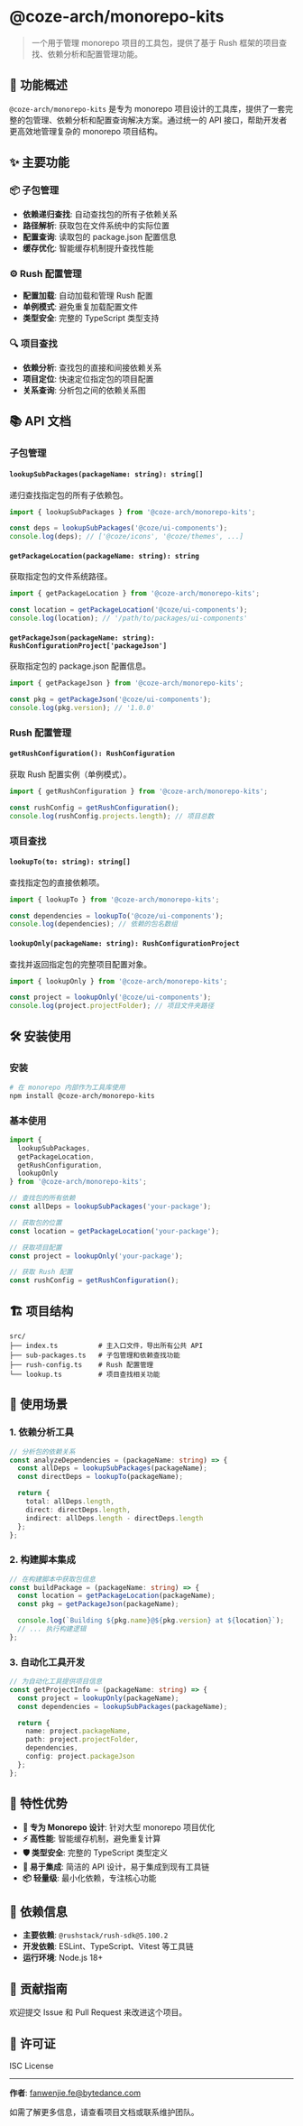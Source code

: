 # @coze-arch/monorepo-kits

> 一个用于管理 monorepo 项目的工具包，提供了基于 Rush 框架的项目查找、依赖分析和配置管理功能。

## 🚀 功能概述

`@coze-arch/monorepo-kits` 是专为 monorepo 项目设计的工具库，提供了一套完整的包管理、依赖分析和配置查询解决方案。通过统一的 API 接口，帮助开发者更高效地管理复杂的 monorepo 项目结构。

## ✨ 主要功能

### 📦 子包管理
- **依赖递归查找**: 自动查找包的所有子依赖关系
- **路径解析**: 获取包在文件系统中的实际位置
- **配置查询**: 读取包的 package.json 配置信息
- **缓存优化**: 智能缓存机制提升查找性能

### ⚙️ Rush 配置管理
- **配置加载**: 自动加载和管理 Rush 配置
- **单例模式**: 避免重复加载配置文件
- **类型安全**: 完整的 TypeScript 类型支持

### 🔍 项目查找
- **依赖分析**: 查找包的直接和间接依赖关系
- **项目定位**: 快速定位指定包的项目配置
- **关系查询**: 分析包之间的依赖关系图

## 📚 API 文档

### 子包管理

#### `lookupSubPackages(packageName: string): string[]`
递归查找指定包的所有子依赖包。

```typescript
import { lookupSubPackages } from '@coze-arch/monorepo-kits';

const deps = lookupSubPackages('@coze/ui-components');
console.log(deps); // ['@coze/icons', '@coze/themes', ...]
```

#### `getPackageLocation(packageName: string): string`
获取指定包的文件系统路径。

```typescript
import { getPackageLocation } from '@coze-arch/monorepo-kits';

const location = getPackageLocation('@coze/ui-components');
console.log(location); // '/path/to/packages/ui-components'
```

#### `getPackageJson(packageName: string): RushConfigurationProject['packageJson']`
获取指定包的 package.json 配置信息。

```typescript
import { getPackageJson } from '@coze-arch/monorepo-kits';

const pkg = getPackageJson('@coze/ui-components');
console.log(pkg.version); // '1.0.0'
```

### Rush 配置管理

#### `getRushConfiguration(): RushConfiguration`
获取 Rush 配置实例（单例模式）。

```typescript
import { getRushConfiguration } from '@coze-arch/monorepo-kits';

const rushConfig = getRushConfiguration();
console.log(rushConfig.projects.length); // 项目总数
```

### 项目查找

#### `lookupTo(to: string): string[]`
查找指定包的直接依赖项。

```typescript
import { lookupTo } from '@coze-arch/monorepo-kits';

const dependencies = lookupTo('@coze/ui-components');
console.log(dependencies); // 依赖的包名数组
```

#### `lookupOnly(packageName: string): RushConfigurationProject`
查找并返回指定包的完整项目配置对象。

```typescript
import { lookupOnly } from '@coze-arch/monorepo-kits';

const project = lookupOnly('@coze/ui-components');
console.log(project.projectFolder); // 项目文件夹路径
```

## 🛠 安装使用

### 安装

```bash
# 在 monorepo 内部作为工具库使用
npm install @coze-arch/monorepo-kits
```

### 基本使用

```typescript
import {
  lookupSubPackages,
  getPackageLocation,
  getRushConfiguration,
  lookupOnly
} from '@coze-arch/monorepo-kits';

// 查找包的所有依赖
const allDeps = lookupSubPackages('your-package');

// 获取包的位置
const location = getPackageLocation('your-package');

// 获取项目配置
const project = lookupOnly('your-package');

// 获取 Rush 配置
const rushConfig = getRushConfiguration();
```

## 🏗 项目结构

```
src/
├── index.ts          # 主入口文件，导出所有公共 API
├── sub-packages.ts   # 子包管理和依赖查找功能
├── rush-config.ts    # Rush 配置管理
└── lookup.ts         # 项目查找相关功能
```

## 🎯 使用场景

### 1. 依赖分析工具
```typescript
// 分析包的依赖关系
const analyzeDependencies = (packageName: string) => {
  const allDeps = lookupSubPackages(packageName);
  const directDeps = lookupTo(packageName);

  return {
    total: allDeps.length,
    direct: directDeps.length,
    indirect: allDeps.length - directDeps.length
  };
};
```

### 2. 构建脚本集成
```typescript
// 在构建脚本中获取包信息
const buildPackage = (packageName: string) => {
  const location = getPackageLocation(packageName);
  const pkg = getPackageJson(packageName);

  console.log(`Building ${pkg.name}@${pkg.version} at ${location}`);
  // ... 执行构建逻辑
};
```

### 3. 自动化工具开发
```typescript
// 为自动化工具提供项目信息
const getProjectInfo = (packageName: string) => {
  const project = lookupOnly(packageName);
  const dependencies = lookupSubPackages(packageName);

  return {
    name: project.packageName,
    path: project.projectFolder,
    dependencies,
    config: project.packageJson
  };
};
```

## 🚀 特性优势

- **🎯 专为 Monorepo 设计**: 针对大型 monorepo 项目优化
- **⚡ 高性能**: 智能缓存机制，避免重复计算
- **🛡 类型安全**: 完整的 TypeScript 类型定义
- **🔧 易于集成**: 简洁的 API 设计，易于集成到现有工具链
- **📦 轻量级**: 最小化依赖，专注核心功能

## 📄 依赖信息

- **主要依赖**: `@rushstack/rush-sdk@5.100.2`
- **开发依赖**: ESLint、TypeScript、Vitest 等工具链
- **运行环境**: Node.js 18+

## 🤝 贡献指南

欢迎提交 Issue 和 Pull Request 来改进这个项目。

## 📝 许可证

ISC License

---

**作者**: fanwenjie.fe@bytedance.com

如需了解更多信息，请查看项目文档或联系维护团队。

